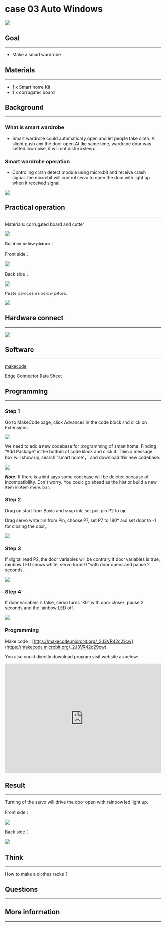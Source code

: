 # case 03 Auto Windows


![](./images/krV05be.jpg)
## Goal
---


- Make a smart wardrobe

## Materials
---

- 1 x Smart home Kit
- 1 x corrugated board

## Background
---
### What is smart wardrobe
- Smart wardrobe could automatically open and let people take cloth. A slight push and the door open.At the same time, wardrobe door was setted low noise, it will not disturb sleep.

### Smart wardrobe operation
- Controling crash detect module using micro:bit and receive crash signal.The micro:bit will control servo to open the door with light up when it received signal.

![](./images/Pq9yMxM.png)

## Practical operation
---
Materials: corrugated board and cutter

![](./images/PuJE7uj.jpg)

Build as below picture：

Front side：

![](./images/lNqGReU.jpg)

Back side：

![](./images/mDXBxp3.jpg)


Paste devices as below piture:

![](./images/8sS6pSt.jpg)


## Hardware connect
---

![](./images/k1tNYcb.png)





## Software
---
[makecode](https://makecode.microbit.org/#)

Edge Connector Data Sheet



## Programming
---
### Step 1
Go to MakeCode page, click Advanced in the code block and click on Extensions.

![](./images/2qCyzQ7.png)

We need to add a new codebase for programming of smart home. Finding “Add Package” in the bottom of code block and click it. Then a message box will show up, search “smart home"， and download this new codebase.

![](./images/QR2s7LD.png)

***Note:*** If there is a hint says some codebase will be deleted because of incompatibility. Don't worry. You could go ahead as the hint or build a new item in item menu bar.


### Step 2

Drag on start from Basic and snap into set pull pin P2 to up.

Drag servo write pin from Pin, choose P7, set P7 to 180° and set door to -1 for closing the door。

![](./images/rNh3b8D.png)

### Step 3

If digital read P2, the door variables will be contrary.If door variables is true, rainbow LED shows
white, servo turns 0 °with door opens and pause 2 seconds.


![](./images/N1sMg3r.png)

### Step 4

If door variables is false, servo turns 180° with door closes, pause 2 seconds and the rainbow
LED off. 

![](./images/twe7XV2.png)


### Programming

Make code：[https://makecode.microbit.org/_2J3VR42c29cw](https://makecode.microbit.org/_2J3VR42c29cw)

You also could directly download program visit website as below:

<div style="position:relative;height:0;padding-bottom:70%;overflow:hidden;"><iframe style="position:absolute;top:0;left:0;width:100%;height:100%;" src="https://makecode.microbit.org/#pub:_2J3VR42c29cw" frameborder="0" sandbox="allow-popups allow-forms allow-scripts allow-same-origin"></iframe></div>  

## Result
---
Turning of the servo will drive the door open with rainbow led light up.

Front side：

![](./images/XyAjCbV.jpg)

Back side：

![](./images/mEbCjUQ.jpg)

## Think
---
How to make a clothes racks ? 

## Questions
---


## More information  
---

